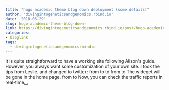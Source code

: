 ```yaml
---
title: "hugo academic theme blog down deployment (some details)"
author: 'divingintogeneticsandgenomics.rbind.io'
date: '2018-06-29'
slug: hugo-academic-theme-blog-down-
link: https://divingintogeneticsandgenomics.rbind.io/post/hugo-academic-theme-blog-down-deployment-some-details/
categories:
- bloglink
tags:
  - divingintogeneticsandgenomicsrbindio
---
```


It is quite straightforward to have a working site following Alison's guide. However, you always want some customization of your own site. I took the tips from Leslie. and changed to twitter: from to to from to The wideget will be gone in the home page. from to Now, you can check the traffic reports in real-time[... <i class="fas fa-external-link-alt"></i>](https://divingintogeneticsandgenomics.rbind.io/post/hugo-academic-theme-blog-down-deployment-some-details/)

